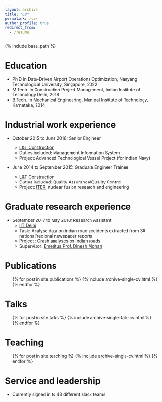 ```yaml
---
layout: archive
title: "CV"
permalink: /cv/
author_profile: true
redirect_from:
  - /resume
---
```


{% include base_path %}

Education
======
* Ph.D in Data-Driven Airport Operations Optimization, Nanyang Technological University, Singapore, 2022
* M.Tech. in Construction Project Management, Indian Institute of Technology Delhi, 2018
* B.Tech. in Mechanical Engineering, Manipal Institute of Technology, Karnataka, 2014


Industrial work experience
======
* October 2015 to June 2016: Senior Engineer
  * [L&T Construction](https://www.lntecc.com/)
  * Duties included: Management Information System
  * Project: Advanced Technological Vessel Project (for Indian Navy)

* June 2014 to September 2015: Graduate Engineer Trainee 
  * [L&T Construction](https://www.lntecc.com/)
  * Duties included: Quality Assurance/Quality Control
  * Project: [ITER](https://www.iter.org/), nuclear fusion research and engineering 

Graduate research experience
======
* September 2017 to May 2018: Research Assistant
  * [IIT Delhi](https://home.iitd.ac.in/)
  * Task: Analyse data on indian road accidents extracted from 30 national/regional newspaper reports 
  * Project : [Crash analyses on Indian roads](https://www.icorsi.org/)
  * Supervisor: [Emeritus Prof. Dinesh Mohan](https://mech.iitd.ac.in/content/dinesh-mohan)
 
<!-- Skills
======
* Skill 1
* Programming
  * Python: Expert
  * Sub-skill 2.2
  * Sub-skill 2.3
* Skill 3 -->

Publications
======
  <ul>{% for post in site.publications %}
    {% include archive-single-cv.html %}
  {% endfor %}</ul>
  
Talks
======
  <ul>{% for post in site.talks %}
    {% include archive-single-talk-cv.html %}
  {% endfor %}</ul>
  
Teaching
======
  <ul>{% for post in site.teaching %}
    {% include archive-single-cv.html %}
  {% endfor %}</ul>
  
Service and leadership
======
* Currently signed in to 43 different slack teams
